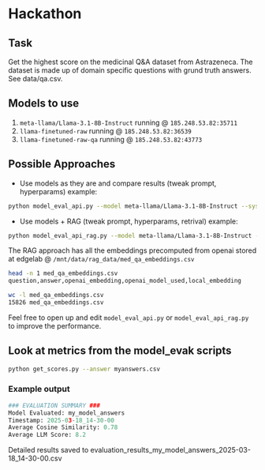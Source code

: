 # Hackathon

## Task
Get the highest score on the medicinal Q&A dataset from Astrazeneca.
The dataset is made up of domain specific questions with grund truth answers.
See data/qa.csv.

## Models to use
1) `meta-llama/Llama-3.1-8B-Instruct` running @ `185.248.53.82:35711`
2) `llama-finetuned-raw` running @ `185.248.53.82:36539`
3) `llama-finetuned-raw-qa` running @ `185.248.53.82:43773`

## Possible Approaches
* Use models as they are and compare results (tweak prompt, hyperparams) example: 
```bash
python model_eval_api.py --model meta-llama/Llama-3.1-8B-Instruct --system_prompt config/system_prompt.txt
```
* Use models + RAG (tweak prompt, hyperparams, retrival) example:
```bash 
python model_eval_api_rag.py --model meta-llama/Llama-3.1-8B-Instruct --system_prompt config/system_prompt.txt --top_k 5
```
The RAG approach has all the embeddings precomputed from openai stored at edgelab @ `/mnt/data/rag_data/med_qa_embeddings.csv`
```bash
head -n 1 med_qa_embeddings.csv
question,answer,openai_embedding,openai_model_used,local_embedding
```
```bash
wc -l med_qa_embeddings.csv
15826 med_qa_embeddings.csv
```

Feel free to open up and edit `model_eval_api.py` or `model_eval_api_rag.py` to improve the performance.

## Look at metrics from the model_evak scripts
```bash
python get_scores.py --answer myanswers.csv
```
### Example output
```python
### EVALUATION SUMMARY ###
Model Evaluated: my_model_answers
Timestamp: 2025-03-18_14-30-00
Average Cosine Similarity: 0.78
Average LLM Score: 8.2
```

Detailed results saved to evaluation_results_my_model_answers_2025-03-18_14-30-00.csv
```
